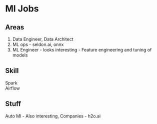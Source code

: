 # Ml Jobs

## Areas
1. Data Engineer, Data Architect
2. ML ops - seldon.ai, onnx
3. ML Engineer - looks interesting - Feature engineering and tuning of models

## Skill
Spark  
Airflow  

## Stuff
Auto Ml - Also interesting, Companies - h2o.ai  

